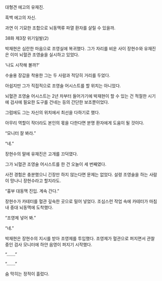 대형견 에고의 유재진.

흑백 에고의 자신.

과연 이 기묘한 조합으로 뇌동맥류 파열 환자를 살릴 수 있을까.

38화 제3장 위기일발(2)

박재현은 심란한 마음으로 조영실에 복귀했다. 그가 자리를 비운 사이 장현수와 유재진은 이미 뇌혈관 조영술을 실시하고 있었다.

‘나도 시작해 볼까?’

수술용 장갑을 착용한 그는 두 사람과 적당히 거리를 두었다.

아쉽지만 그가 직접적으로 조영술 어시스트를 할 위치는 아니었다.

뇌혈관 조영술 어시스트는 2년 차부터 들어가기에 박재현이 할 수 있는 건 적절한 시기에 검사에 필요한 도구를 건네는 등의 간단한 보조뿐이었다.

그럼에도 그는 자신의 위치에서 최선을 다하기로 했다.

아무리 역할이 작더라도 본인의 몫을 다한다면 분명 환자에게 도움이 될 것이다.

“모니터 잘 봐라.”

“네.”

장현수의 말에 유재진은 고개를 끄덕였다.

그가 뇌혈관 조영술 어시스트를 한 건 오늘이 세 번째였다.

사전 경험은 충분했으니 긴장만 하지 않는다면 문제는 없었다. 설령 조영술을 하는 사람이 망나니 장현수라고 할지라도.

“흉부 대동맥 진입. 계속 간다.”

장현수가 카테터를 혈관 깊숙한 곳으로 밀어 넣었다. 조심스런 작업 속에 카테터가 마침내 중대 뇌동맥에 도착했다.

“조영제 넣어 봐.”

“네.”

박재현은 장현수의 지시를 받아 조영제를 투입했다. 조영제가 혈관으로 퍼지면서 관찰 중인 검사 모니터에 하얀 음영이 퍼지기 시작했다.

“…….”

“…….”

숨 막히는 정적이 흘렀다.